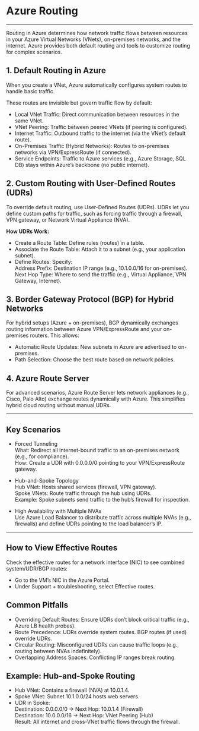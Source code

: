 # Azure Routing

---

Routing in Azure determines how network traffic flows between resources in your Azure Virtual Networks (VNets), on-premises networks, and the internet. Azure provides both default routing and tools to customize routing for complex scenarios. 

## 1\. Default Routing in Azure

When you create a VNet, Azure automatically configures system routes to handle basic traffic. 

These routes are invisible but govern traffic flow by default:

* Local VNet Traffic: Direct communication between resources in the same VNet.  
* VNet Peering: Traffic between peered VNets (if peering is configured).  
* Internet Traffic: Outbound traffic to the internet (via the VNet’s default route).  
* On-Premises Traffic (Hybrid Networks): Routes to on-premises networks via VPN/ExpressRoute (if connected).  
* Service Endpoints: Traffic to Azure services (e.g., Azure Storage, SQL DB) stays within Azure’s backbone (no public internet).

## 2\. Custom Routing with User-Defined Routes (UDRs)

To override default routing, use User-Defined Routes (UDRs). UDRs let you define custom paths for traffic, such as forcing traffic through a firewall, VPN gateway, or Network Virtual Appliance (NVA).


**How UDRs Work:**

* Create a Route Table: Define rules (routes) in a table.  
* Associate the Route Table: Attach it to a subnet (e.g., your application subnet).  
* Define Routes: Specify:  
  Address Prefix: Destination IP range (e.g., 10.1.0.0/16 for on-premises).  
  Next Hop Type: Where to send the traffic (e.g., Virtual Appliance, VPN Gateway, Internet).

 
## 3\. Border Gateway Protocol (BGP) for Hybrid Networks

For hybrid setups (Azure \+ on-premises), BGP dynamically exchanges routing information between Azure VPN/ExpressRoute and your on-premises routers. This allows:

* Automatic Route Updates: New subnets in Azure are advertised to on-premises.  
* Path Selection: Choose the best route based on network policies.

## 4\. Azure Route Server

For advanced scenarios, Azure Route Server lets network appliances (e.g., Cisco, Palo Alto) exchange routes dynamically with Azure. This simplifies hybrid cloud routing without manual UDRs.

---

## Key Scenarios

* Forced Tunneling  
  What: Redirect all internet-bound traffic to an on-premises network (e.g., for compliance).  
  How: Create a UDR with 0.0.0.0/0 pointing to your VPN/ExpressRoute gateway.  
    
* Hub-and-Spoke Topology  
  Hub VNet: Hosts shared services (firewall, VPN gateway).  
  Spoke VNets: Route traffic through the hub using UDRs.  
  Example: Spoke subnets send traffic to the hub’s firewall for inspection.  
    
* High Availability with Multiple NVAs  
  Use Azure Load Balancer to distribute traffic across multiple NVAs (e.g., firewalls) and define UDRs pointing to the load balancer’s IP.  
  

---
  
## How to View Effective Routes

Check the effective routes for a network interface (NIC) to see combined system/UDR/BGP routes:

* Go to the VM’s NIC in the Azure Portal.  
* Under Support \+ troubleshooting, select Effective routes.

## Common Pitfalls

* Overriding Default Routes: Ensure UDRs don’t block critical traffic (e.g., Azure LB health probes).  
* Route Precedence: UDRs override system routes. BGP routes (if used) override UDRs.  
* Circular Routing: Misconfigured UDRs can cause traffic loops (e.g., routing between NVAs indefinitely).  
* Overlapping Address Spaces: Conflicting IP ranges break routing.

## Example: Hub-and-Spoke Routing

* Hub VNet: Contains a firewall (NVA) at 10.0.1.4.  
* Spoke VNet: Subnet 10.1.0.0/24 hosts web servers.  
* UDR in Spoke:  
  Destination: 0.0.0.0/0 → Next Hop: 10.0.1.4 (Firewall)  
  Destination: 10.0.0.0/16 → Next Hop: VNet Peering (Hub)  
  Result: All internet and cross-VNet traffic flows through the firewall.  
  

